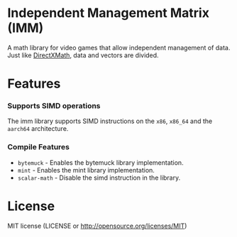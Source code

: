 # Independent Management Matrix (IMM)
A math library for video games that allow independent management of data.
Just like [DirectXMath](https://github.com/microsoft/DirectXMath), data and vectors are divided.

# Features
### Supports SIMD operations
The imm library supports SIMD instructions on the `x86`, `x86_64` and the `aarch64` architecture.

### Compile Features
- `bytemuck` - Enables the bytemuck library implementation.
- `mint` - Enables the mint library implementation.
- `scalar-math` - Disable the simd instruction in the library.

# License
MIT license (LICENSE or http://opensource.org/licenses/MIT)
